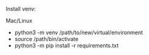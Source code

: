 Install venv:

Mac/Linux
* python3 -m venv /path/to/new/virtual/environment
* source /path/bin/activate
* python3 -m pip install -r requirements.txt